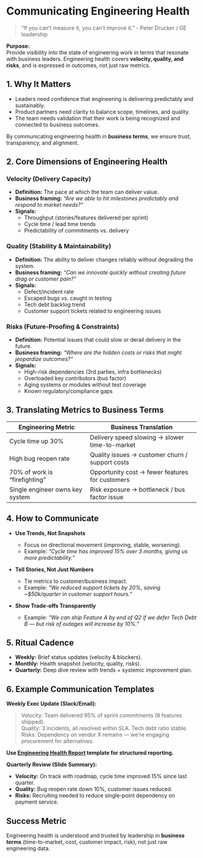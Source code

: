 # Communicating Engineering Health

> “If you can’t measure it, you can’t improve it.” - Peter Drucker / GE leadership

**Purpose:**  
Provide visibility into the state of engineering work in terms that resonate with business leaders. Engineering health covers **velocity, quality, and risks**, and is expressed in outcomes, not just raw metrics.

## 1. Why It Matters
- Leaders need confidence that engineering is delivering predictably and sustainably.  
- Product partners need clarity to balance scope, timelines, and quality.  
- The team needs validation that their work is being recognized and connected to business outcomes.  

By communicating engineering health in **business terms**, we ensure trust, transparency, and alignment.

## 2. Core Dimensions of Engineering Health
### Velocity (Delivery Capacity)
- **Definition:** The pace at which the team can deliver value.  
- **Business framing:** *“Are we able to hit milestones predictably and respond to market needs?”*  
- **Signals:**  
  - Throughput (stories/features delivered per sprint)  
  - Cycle time / lead time trends  
  - Predictability of commitments vs. delivery  

### Quality (Stability & Maintainability)
- **Definition:** The ability to deliver changes reliably without degrading the system.  
- **Business framing:** *“Can we innovate quickly without creating future drag or customer pain?”*  
- **Signals:**  
  - Defect/incident rate  
  - Escaped bugs vs. caught in testing  
  - Tech debt backlog trend  
  - Customer support tickets related to engineering issues  

### Risks (Future-Proofing & Constraints)
- **Definition:** Potential issues that could slow or derail delivery in the future.  
- **Business framing:** *“Where are the hidden costs or risks that might jeopardize outcomes?”*  
- **Signals:**  
  - High-risk dependencies (3rd parties, infra bottlenecks)  
  - Overloaded key contributors (bus factor)  
  - Aging systems or modules without test coverage  
  - Known regulatory/compliance gaps  

## 3. Translating Metrics to Business Terms
| Engineering Metric         | Business Translation                               |
|----------------------------|----------------------------------------------------|
| Cycle time up 30%          | Delivery speed slowing → slower time-to-market     |
| High bug reopen rate       | Quality issues → customer churn / support costs    |
| 70% of work is “firefighting” | Opportunity cost → fewer features for customers |
| Single engineer owns key system | Risk exposure → bottleneck / bus factor issue |

## 4. How to Communicate
- **Use Trends, Not Snapshots**  
  - Focus on directional movement (improving, stable, worsening).  
  - Example: *“Cycle time has improved 15% over 3 months, giving us more predictability.”*  

- **Tell Stories, Not Just Numbers**  
  - Tie metrics to customer/business impact.  
  - Example: *“We reduced support tickets by 20%, saving ~$50k/quarter in customer support hours.”*  

- **Show Trade-offs Transparently**  
  - Example: *“We can ship Feature A by end of Q2 if we defer Tech Debt B — but risk of outages will increase by 10%.”*  

## 5. Ritual Cadence
- **Weekly:** Brief status updates (velocity & blockers).  
- **Monthly:** Health snapshot (velocity, quality, risks).  
- **Quarterly:** Deep dive review with trends + systemic improvement plan.  

## 6. Example Communication Templates
**Weekly Exec Update (Slack/Email):**  
> Velocity: Team delivered 95% of sprint commitments (8 features shipped).  
> Quality: 3 incidents, all resolved within SLA. Tech debt ratio stable.  
> Risks: Dependency on vendor X remains — we're engaging procurement for alternatives.

**Use [Engineering Health Report](../communication-templates/03-engineering-health-report.md) template for structured reporting.**  

**Quarterly Review (Slide Summary):**  
- **Velocity:** On track with roadmap, cycle time improved 15% since last quarter.  
- **Quality:** Bug reopen rate down 10%, customer issues reduced.  
- **Risks:** Recruiting needed to reduce single-point dependency on payment service.  

## Success Metric
Engineering health is understood and trusted by leadership in **business terms** (time-to-market, cost, customer impact, risk), not just raw engineering data.  